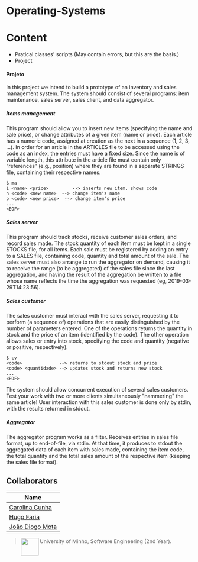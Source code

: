 # Operating-Systems

# Content
- Pratical classes' scripts (May contain errors, but this are the basis.)
- Project

#### Projeto

In this project we intend to build a prototype of an inventory and sales management system. The system should consist of several programs: item maintenance, sales server, sales client, and data aggregator. 

##### Items management

This program should allow you to insert new items (specifying the name and sale price), or change attributes of a given item (name or price). Each article has a numeric code, assigned at creation as the next in a sequence (1, 2, 3, ...). In order for an article in the ARTICLES file to be accessed using the code as an index, the entries must have a fixed size. Since the name is of variable length, this attribute in the article file must contain only “references” (e.g., position) where they are found in a separate STRINGS file, containing their respective names.

```
$ ma
i <name> <price>         --> inserts new item, shows code
n <code> <new name>  --> change item's name
p <code> <new price>  --> change item's price
...
<EOF>
```

##### Sales server

This program should track stocks, receive customer sales orders, and record sales made. The stock quantity of each item must be kept in a single STOCKS file, for all items. Each sale must be registered by adding an entry to a SALES file, containing code, quantity and total amount of the sale.
The sales server must also arrange to run the aggregator on demand, causing it to receive the range (to be aggregated) of the sales file since the last aggregation, and having the result of the aggregation be written to a file whose name reflects the time the aggregation was requested (eg, 2019-03-29T14:23:56).

##### Sales customer 

The sales customer must interact with the sales server, requesting it to perform (a sequence of) operations that are easily distinguished by the number of parameters entered. One of the operations returns the quantity in stock and the price of an item (identified by the code). The other operation allows sales or entry into stock, specifying the code and quantity (negative or positive, respectively).

```
$ cv
<code>              --> returns to stdout stock and price
<code> <quantidade> --> updates stock and returns new stock
...
<EOF>
```

The system should allow concurrent execution of several sales customers. Test your work with two or more clients simultaneously "hammering" the same article!
User interaction with this sales customer is done only by stdin, with the results returned in stdout.

##### Aggregator

The aggregator program works as a filter. Receives entries in sales file format, up to end-of-file, via stdin. At that time, it produces to stdout the aggregated data of each item with sales made, containing the item code, the total quantity and the total sales amount of the respective item (keeping the sales file format).

## Collaborators

| Name            	|
|-----------------	|
| [Carolina Cunha](https://github.com/13caroline)  	|
| [Hugo Faria](https://github.com/KHiro13)      	|
| [João Diogo Mota](https://github.com/JoaoDiogoMota) 	|

> <img src="https://seeklogo.com/images/U/Universidade_do_Minho-logo-CB2F98451C-seeklogo.com.png" align="left" height="48" width="48" > University of Minho, Software Engineering (2nd Year).

